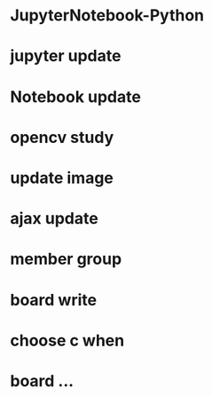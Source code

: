 # JupyterNotebook-Python
# jupyter update
# Notebook update
# opencv study
# update image
# ajax update
# member group
# board write
# choose c when 
# board ...
